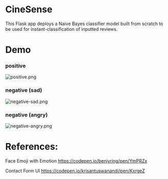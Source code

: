 # CineSense

This Flask app deploys a Naive Bayes classifier model built from scratch to be used for instant-classification of inputted reviews.

# Demo

### positive
![positive.png](demo-media/movie-sentiment-positive.gif)

### negative (sad)
![negative-sad.png](demo-media/movie-sentiment-negative-sad.gif)

### negative (angry)
![negative-angry.png](demo-media/movie-sentiment-negative-angry.gif)


# References:
Face Emoji with Emotion 
https://codepen.io/benjyring/pen/YmPRZx

Contact Form UI
https://codepen.io/krisantuswanandi/pen/KxrgeZ
